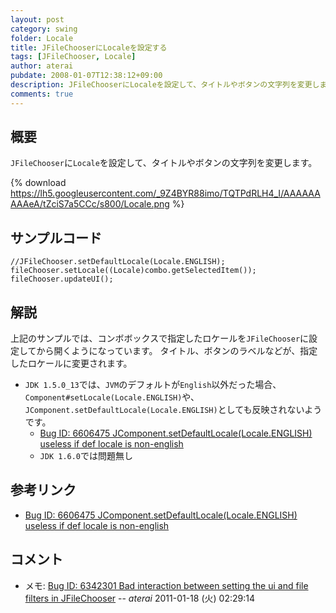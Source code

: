```yaml
---
layout: post
category: swing
folder: Locale
title: JFileChooserにLocaleを設定する
tags: [JFileChooser, Locale]
author: aterai
pubdate: 2008-01-07T12:38:12+09:00
description: JFileChooserにLocaleを設定して、タイトルやボタンの文字列を変更します。
comments: true
---
```

## 概要
`JFileChooser`に`Locale`を設定して、タイトルやボタンの文字列を変更します。

{% download https://lh5.googleusercontent.com/_9Z4BYR88imo/TQTPdRLH4_I/AAAAAAAAAeA/tZciS7a5CCc/s800/Locale.png %}

## サンプルコード
<pre class="prettyprint"><code>//JFileChooser.setDefaultLocale(Locale.ENGLISH);
fileChooser.setLocale((Locale)combo.getSelectedItem());
fileChooser.updateUI();
</code></pre>

## 解説
上記のサンプルでは、コンボボックスで指定したロケールを`JFileChooser`に設定してから開くようになっています。
タイトル、ボタンのラベルなどが、指定したロケールに変更されます。

- `JDK 1.5.0_13`では、`JVM`のデフォルトが`English`以外だった場合、`Component#setLocale(Locale.ENGLISH)`や、`JComponent.setDefaultLocale(Locale.ENGLISH)`としても反映されないようです。
    - [Bug ID: 6606475 JComponent.setDefaultLocale(Locale.ENGLISH) useless if def locale is non-english](http://bugs.sun.com/bugdatabase/view_bug.do?bug_id=6606475)
    - `JDK 1.6.0`では問題無し

<!-- dummy comment line for breaking list -->

## 参考リンク
- [Bug ID: 6606475 JComponent.setDefaultLocale(Locale.ENGLISH) useless if def locale is non-english](http://bugs.sun.com/bugdatabase/view_bug.do?bug_id=6606475)

<!-- dummy comment line for breaking list -->

## コメント
- メモ: [Bug ID: 6342301 Bad interaction between setting the ui and file filters in JFileChooser](http://bugs.sun.com/bugdatabase/view_bug.do?bug_id=6342301) -- *aterai* 2011-01-18 (火) 02:29:14

<!-- dummy comment line for breaking list -->
